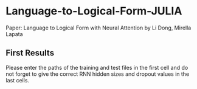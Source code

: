# Language-to-Logical-Form-JULIA

Paper: Language to Logical Form with Neural Attention by Li Dong, Mirella Lapata

## First Results

Please enter the paths of the training and test files in the first cell and do not forget to give the correct RNN hidden sizes and dropout values in the last cells.

